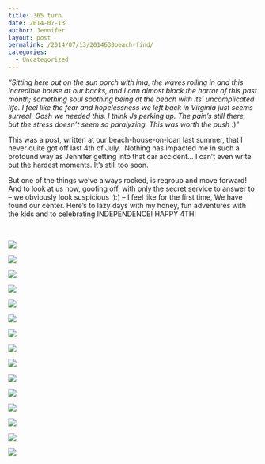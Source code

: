 ```yaml
---
title: 365 turn
date: 2014-07-13
author: Jennifer
layout: post
permalink: /2014/07/13/2014630beach-find/
categories:
  - Uncategorized
---
```

_&#8220;Sitting here out on the sun porch with ima, the waves rolling in and this incredible house at our backs, and I can almost block the horror of this past month; something soul soothing being at the beach with its&#8217; uncomplicated life. I feel like the fear and hopelessness we left back in Virginia just seems surreal. Gosh we needed this. I think Js perking up. The pain&#8217;s still there, but the stress doesn&#8217;t seem so paralyzing. This was worth the push_ :)&#8221;

This was a post, written at our beach-house-on-loan last summer, that I never quite got off last 4th of July. &nbsp;Nothing has impacted me in such a profound way as Jennifer getting into that car accident&#8230; I can&#8217;t even write out the hardest moments. It&#8217;s still too soon.

But one of the things we&#8217;ve always rocked, is regroup and move forward! And to look at us now, goofing off, with only the secret service to answer to &#8211; we obviously look suspicious :):) &#8211; I feel like for the first time, We have found our center. Here&#8217;s to lazy days with my honey, fun adventures with the kids and to celebrating INDEPENDENCE! HAPPY 4TH!&nbsp;

 

<div class="image-gallery-wrapper">
  <p>
    <img src="http://static1.squarespace.com/static/50db6bb3e4b015296cd43789/50dfa5b1e4b0dc6320e0b5ea/53c28144e4b0da0978fd8cb0/1405275189554/2014-07-04+12.52.40.jpg.40.jpg?format=original" />
  </p>

  <p>
    <img src="http://static1.squarespace.com/static/50db6bb3e4b015296cd43789/50dfa5b1e4b0dc6320e0b5ea/53c28179e4b0da0978fd8ce7/1405275591707/2014-07-04+12.46.56.jpg.56.jpg?format=original" />
  </p>

  <p>
    <img src="http://static1.squarespace.com/static/50db6bb3e4b015296cd43789/50dfa5b1e4b0dc6320e0b5ea/53c281e6e4b0da0978fd8d36/1405256183413/2014-07-04+11.55.29.jpg.29.jpg?format=original" />
  </p>

  <p>
    <img src="http://static1.squarespace.com/static/50db6bb3e4b015296cd43789/50dfa5b1e4b0dc6320e0b5ea/53c2819be4b0da0978fd8d01/1405275849174/2014-07-04+12.43.48.jpg.48.jpg?format=original" />
  </p>

  <p>
    <img src="http://static1.squarespace.com/static/50db6bb3e4b015296cd43789/50dfa5b1e4b0dc6320e0b5ea/53c281a0e4b0da0978fd8d05/1405275904601/2014-07-04+12.29.01.jpg.01.jpg?format=original" />
  </p>

  <p>
    <img src="http://static1.squarespace.com/static/50db6bb3e4b015296cd43789/50dfa5b1e4b0dc6320e0b5ea/53c281a7e4b0da0978fd8d10/1405275960294/2014-07-04+12.25.12.jpg.12.jpg?format=original" />
  </p>

  <p>
    <img src="http://static1.squarespace.com/static/50db6bb3e4b015296cd43789/50dfa5b1e4b0dc6320e0b5ea/53c281d8e4b0da0978fd8d2e/1405276763208/2014-07-04+12.03.39.jpg.39.jpg?format=original" />
  </p>

  <p>
    <img src="http://static1.squarespace.com/static/50db6bb3e4b015296cd43789/50dfa5b1e4b0dc6320e0b5ea/53c2817be4b0f7bda7cd9e34/1405275651432/2014-07-04+12.45.23.jpg.23.jpg?format=original" />
  </p>

  <p>
    <img src="http://static1.squarespace.com/static/50db6bb3e4b015296cd43789/50dfa5b1e4b0dc6320e0b5ea/53c281aee4b0da0978fd8d13/1405276063195/2014-07-04+12.25.06.jpg.06.jpg?format=original" />
  </p>

  <p>
    <img src="http://static1.squarespace.com/static/50db6bb3e4b015296cd43789/50dfa5b1e4b0dc6320e0b5ea/53c281b3e4b0da0978fd8d18/1405276246566/2014-07-04+12.22.08.jpg.08.jpg?format=original" />
  </p>

  <p>
    <img src="http://static1.squarespace.com/static/50db6bb3e4b015296cd43789/50dfa5b1e4b0dc6320e0b5ea/53c281bee4b0da0978fd8d22/1405276386215/2014-07-04+12.19.44.jpg.44.jpg?format=original" />
  </p>

  <p>
    <img src="http://static1.squarespace.com/static/50db6bb3e4b015296cd43789/50dfa5b1e4b0dc6320e0b5ea/53c281e1e4b0da0978fd8d31/1405276662295/2014-07-04+11.57.40.jpg.40.jpg?format=original" />
  </p>

  <p>
    <img src="http://static1.squarespace.com/static/50db6bb3e4b015296cd43789/50dfa5b1e4b0dc6320e0b5ea/53c281cde4b012c9ea0c2883/1405276452188/2014-07-04+12.09.29.jpg.29.jpg?format=original" />
  </p>

  <p>
    <img src="http://static1.squarespace.com/static/50db6bb3e4b015296cd43789/50dfa5b1e4b0dc6320e0b5ea/53c28174e4b0da0978fd8ce2/1405275309825/2014-07-04+12.48.08.jpg.08.jpg?format=original" />
  </p>

  <p>
    <img src="http://static1.squarespace.com/static/50db6bb3e4b015296cd43789/50dfa5b1e4b0dc6320e0b5ea/53c28208e4b012c9ea0c28a0/1405276629199/2014-07-04+11.32.14.jpg.14.jpg?format=original" />
  </p>
</div>

